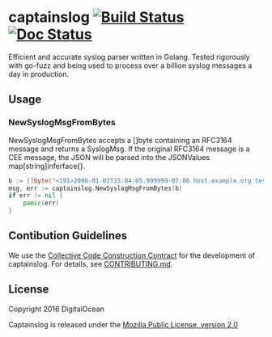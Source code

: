 # captainslog [![Build Status](https://travis-ci.org/digitalocean/captainslog.svg?branch=master)](https://travis-ci.org/digitalocean/captainslog) [![Doc Status](https://godoc.org/github.com/digitalocean/captainslog?status.png)](https://godoc.org/github.com/digitalocean/captainslog)

Efficient and accurate syslog parser written in Golang. Tested rigorously with go-fuzz and being used to process over a billion syslog messages a day in production.

## Usage
### NewSyslogMsgFromBytes
NewSyslogMsgFromBytes accepts a []byte containing an RFC3164 message and returns a SyslogMsg. If the original RFC3164 message is a CEE message, the JSON will be parsed into the JSONValues map[string]inferface{}.

```go
b := []byte("<191>2006-01-02T15:04:05.999999-07:00 host.example.org test: engage\n")
msg, err := captainslog.NewSyslogMsgFromBytes(b)
if err != nil {
	panic(err)
}
```

## Contibution Guidelines
We use the [Collective Code Construction Contract](http://rfc.zeromq.org/spec:22) for the development of captainslog. For details, see [CONTRIBUTING.md](https://github.com/digitalocean/captainslog/blob/master/CONTRIBUTING.md).

## License
Copyright 2016 DigitalOcean

Captainslog is released under the [Mozilla Public License, version 2.0](https://github.com/digitalocean/captainslog/blob/master/LICENSE)
